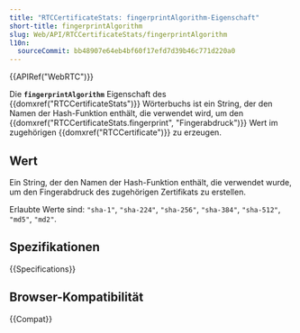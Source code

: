 ```yaml
---
title: "RTCCertificateStats: fingerprintAlgorithm-Eigenschaft"
short-title: fingerprintAlgorithm
slug: Web/API/RTCCertificateStats/fingerprintAlgorithm
l10n:
  sourceCommit: bb48907e64eb4bf60f17efd7d39b46c771d220a0
---
```


{{APIRef("WebRTC")}}

Die **`fingerprintAlgorithm`** Eigenschaft des {{domxref("RTCCertificateStats")}} Wörterbuchs ist ein String, der den Namen der Hash-Funktion enthält, die verwendet wird, um den {{domxref("RTCCertificateStats.fingerprint", "Fingerabdruck")}} Wert im zugehörigen {{domxref("RTCCertificate")}} zu erzeugen.

## Wert

Ein String, der den Namen der Hash-Funktion enthält, die verwendet wurde, um den Fingerabdruck des zugehörigen Zertifikats zu erstellen.

Erlaubte Werte sind: `"sha-1"`, `"sha-224"`, `"sha-256"`, `"sha-384"`, `"sha-512"`, `"md5"`, `"md2"`. <!-- aus [RFC4572, Abschnitt 5](https://www.rfc-editor.org/rfc/rfc4572#section-5) -->

## Spezifikationen

{{Specifications}}

## Browser-Kompatibilität

{{Compat}}
